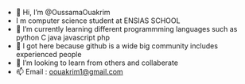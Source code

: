- 👋 Hi, I’m @OussamaOuakrim
-  I m computer science student at ENSIAS SCHOOL
- 👀  I’m currently learning different programmming languages such as python C java javascript php 
- 🌱  I got here because github is a wide big community includes experienced people 
- 💞️  I’m looking to learn from others and collaberate 
- 📫 Email : oouakrim1@gmail.com
<!---
OussamaOuakrim/OussamaOuakrim is a ✨ special ✨ repository because its `README.md` (this file) appears on your GitHub profile.
You can click the Preview link to take a look at your changes.
--->
